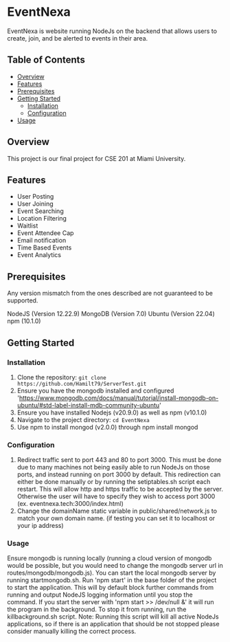 # EventNexa

EventNexa is website running NodeJs on the backend that allows users to create, join, and be alerted to events in their area.

## Table of Contents

- [Overview](#overview)
- [Features](#features)
- [Prerequisites](#prerequisites)
- [Getting Started](#getting-started)
  - [Installation](#installation)
  - [Configuration](#configuration)
- [Usage](#usage)

## Overview

This project is our final project for CSE 201 at Miami University. 

## Features
- User Posting
- User Joining
- Event Searching
- Location Filtering
- Waitlist
- Event Attendee Cap
- Email notification
- Time Based Events 
- Event Analytics

## Prerequisites

Any version mismatch from the ones described are not guaranteed to be supported.

NodeJS (Version 12.22.9)
MongoDB (Version 7.0)
Ubuntu (Version 22.04)
npm (10.1.0)

## Getting Started

### Installation

1. Clone the repository: `git clone https://github.com/Hamilt79/ServerTest.git`
2. Ensure you have the mongodb installed and configured 'https://www.mongodb.com/docs/manual/tutorial/install-mongodb-on-ubuntu/#std-label-install-mdb-community-ubuntu'
3. Ensure you have installed Nodejs (v20.9.0) as well as npm (v10.1.0)
4. Navigate to the project directory: `cd EventNexa`
5. Use npm to install mongod (v2.0.0) through npm install mongod

### Configuration

1. Redirect traffic sent to port 443 and 80 to port 3000.
    This must be done due to many machines not being easily able to run NodeJs on those ports, and instead running on port 3000 by default.
    This redirection can either be done manually or by running the setiptables.sh script each restart. 
    This will allow http and https traffic to be accepted by the server. Otherwise the user will have to specify they wish to access port 3000 (ex. eventnexa.tech:3000/index.html)
2. Change the domainName static variable in public/shared/network.js to match your own domain name. (if testing you can set it to localhost or your ip address)

### Usage

Ensure mongodb is running locally (running a cloud version of mongodb would be possible, but you would need to change the mongodb server url in routes/mongodb/mongodb.js).
You can start the local mongodb server by running startmongodb.sh.
Run 'npm start' in the base folder of the project to start the application. This will by default block further commands from running and output NodeJS logging information until you stop the command.
If you start the server with 'npm start >> /dev/null &' it will run the program in the background. To stop it from running, run the killbackground.sh script. 
Note: Running this script will kill all active NodeJs applications, so if there is an application that should be not stopped please consider manually killing the correct process.

